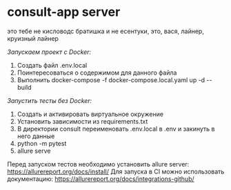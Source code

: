 # consult-app server

это тебе не кисловодс братишка и не есентуки, это, вася, лайнер, круизный лайнер


*Запускаем проект с Docker:*

1. Создать файл .env.local 
2. Поинтересоваться о содержимом для данного файла 
3. Выполнить docker-compose -f docker-compose.local.yaml up -d --build

*Запустить тесты без Docker:*
1. Создать и активировать виртуальное окружение 
2. Установить зависимости из requirements.txt
3. В директории consult переименовать .env.local в .env и закинуть в него данные
3. python -m pytest
4. allure serve 

Перед запуском тестов необходимо установить allure server: <https://allurereport.org/docs/install/>
Для запуска в CI можно использовать документацию: <https://allurereport.org/docs/integrations-github/>

